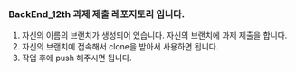 ### BackEnd_12th 과제 제출 레포지토리 입니다. 

1. 자신의 이름의 브랜치가 생성되어 있습니다. 자신의 브랜치에 과제 제출을 합니다.
2. 자신의 브랜치에 접속해서 clone을 받아서 사용하면 됩니다.
3. 작업 후에 push 해주시면 됩니다. 

